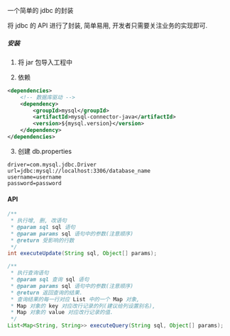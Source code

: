 一个简单的 jdbc 的封装

将 jdbc 的 API 进行了封装, 简单易用, 开发者只需要关注业务的实现即可. 

##### 安装
1. 将 jar 包导入工程中

2. 依赖
```xml
<dependencies>
    <!-- 数据库驱动 -->
    <dependency>
        <groupId>mysql</groupId>
        <artifactId>mysql-connector-java</artifactId>
        <version>${mysql.version}</version>
    </dependency>
</dependencies>
```
3. 创建 db.properties
```
driver=com.mysql.jdbc.Driver
url=jdbc:mysql://localhost:3306/database_name
username=username
password=password
```

#### API
```java
/**
 * 执行增, 删, 改语句
 * @param sql sql 语句
 * @param params sql 语句中的参数(注意顺序)
 * @return 受影响的行数
 */
int executeUpdate(String sql, Object[] params);

/**
 * 执行查询语句
 * @param sql 查询 sql 语句
 * @param params sql 语句中的参数(注意顺序)
 * @return 返回查询的结果.
 * 查询结果的每一行对应 List 中的一个 Map 对象,
 * Map 对象的 key 对应改行记录的列(建议给列设置别名),
 * Map 对象的 value 对应改行记录的值.
 */
List<Map<String, String>> executeQuery(String sql, Object[] params);
```